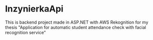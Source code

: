 # InzynierkaApi

This is backend project made in ASP.NET with AWS Rekognition for my thesis "Application for automatic student attendance check with facial recognition service"
